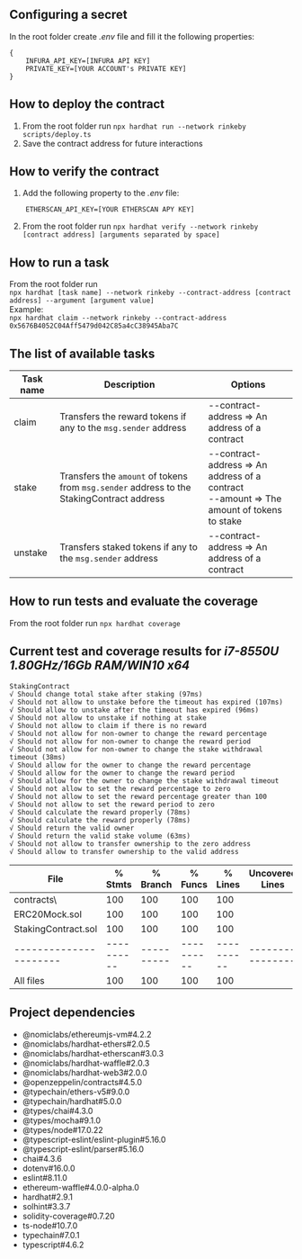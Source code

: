 ## Configuring a secret
In the root folder create *.env* file and fill it the following properties:<br/>
```
{
    INFURA_API_KEY=[INFURA API KEY]
    PRIVATE_KEY=[YOUR ACCOUNT's PRIVATE KEY]
}
```

## How to deploy the contract
1. From the root folder run ``` npx hardhat run --network rinkeby scripts/deploy.ts ```
2. Save the contract address for future interactions

## How to verify the contract
1. Add the following property to the *.env* file:<br/>
```
    ETHERSCAN_API_KEY=[YOUR ETHERSCAN APY KEY]
```
2. From the root folder run ``` npx hardhat verify --network rinkeby [contract address] [arguments separated by space] ```

## How to run a task
From the root folder run<br/>``` npx hardhat [task name] --network rinkeby --contract-address [contract address] --argument [argument value] ```<br/>Example:<br/>``` npx hardhat claim --network rinkeby --contract-address 0x5676B4052C04Aff5479d042C85a4cC38945Aba7C ```

## The list of available tasks
| Task name | Description                                                                               | Options                                                                                        |
|-----------|-------------------------------------------------------------------------------------------|------------------------------------------------------------------------------------------------|
| claim     | Transfers the reward tokens if any to the `msg.sender` address                            | --contract-address => An address of a contract                                                 |
| stake     | Transfers the `amount` of tokens from `msg.sender` address to the StakingContract address | --contract-address => An address of a contract <br/> --amount => The amount of tokens to stake |
| unstake   | Transfers staked tokens if any to the `msg.sender` address                                | --contract-address => An address of a contract                                                 |

## How to run tests and evaluate the coverage
From the root folder run ``` npx hardhat coverage ```
## Current test and coverage results for *i7-8550U 1.80GHz/16Gb RAM/WIN10 x64*
```
StakingContract
√ Should change total stake after staking (97ms)
√ Should not allow to unstake before the timeout has expired (107ms)
√ Should allow to unstake after the timeout has expired (96ms)
√ Should not allow to unstake if nothing at stake
√ Should not allow to claim if there is no reward
√ Should not allow for non-owner to change the reward percentage
√ Should not allow for non-owner to change the reward period
√ Should not allow for non-owner to change the stake withdrawal timeout (38ms)
√ Should allow for the owner to change the reward percentage
√ Should allow for the owner to change the reward period
√ Should allow for the owner to change the stake withdrawal timeout
√ Should not allow to set the reward percentage to zero
√ Should not allow to set the reward percentage greater than 100
√ Should not allow to set the reward period to zero
√ Should calculate the reward properly (78ms)
√ Should calculate the reward properly (78ms)
√ Should return the valid owner
√ Should return the valid stake volume (63ms)
√ Should not allow to transfer ownership to the zero address
√ Should allow to transfer ownership to the valid address
```
| File                   | % Stmts    | % Branch   | % Funcs    | % Lines    | Uncovered Lines  |
|------------------------|------------|------------|------------|------------|------------------|
| contracts\             | 100        | 100        | 100        | 100        |                  |
| ERC20Mock.sol          | 100        | 100        | 100        | 100        |                  |
| StakingContract.sol    | 100        | 100        | 100        | 100        |                  |
| ---------------------- | ---------- | ---------- | ---------- | ---------- | ---------------- |
| All files              | 100        | 100        | 100        | 100        |                  |

## Project dependencies
* @nomiclabs/ethereumjs-vm#4.2.2
* @nomiclabs/hardhat-ethers#2.0.5
* @nomiclabs/hardhat-etherscan#3.0.3
* @nomiclabs/hardhat-waffle#2.0.3
* @nomiclabs/hardhat-web3#2.0.0
* @openzeppelin/contracts#4.5.0
* @typechain/ethers-v5#9.0.0
* @typechain/hardhat#5.0.0
* @types/chai#4.3.0
* @types/mocha#9.1.0
* @types/node#17.0.22
* @typescript-eslint/eslint-plugin#5.16.0
* @typescript-eslint/parser#5.16.0
* chai#4.3.6
* dotenv#16.0.0
* eslint#8.11.0
* ethereum-waffle#4.0.0-alpha.0
* hardhat#2.9.1
* solhint#3.3.7
* solidity-coverage#0.7.20
* ts-node#10.7.0
* typechain#7.0.1
* typescript#4.6.2